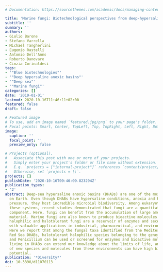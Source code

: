 ```yaml
---
# Documentation: https://sourcethemes.com/academic/docs/managing-content/

title: 'Marine fungi: Biotechnological perspectives from deep-hypersaline anoxic basins'
subtitle: ''
summary: ''
authors:
- Giulio Barone
- Stefano Varrella
- Michael Tangherlini
- Eugenio Rastelli
- Antonio Dell'Anno
- Roberto Danovaro
- Cinzia Corinaldesi
tags:
- '"Blue biotechnologies"'
- '"Deep hypersaline anoxic basins"'
- '"Deep sea"'
- '"Marine fungi"'
categories: []
date: '2019-01-01'
lastmod: 2020-10-16T11:46:11+02:00
featured: false
draft: false

# Featured image
# To use, add an image named `featured.jpg/png` to your page's folder.
# Focal points: Smart, Center, TopLeft, Top, TopRight, Left, Right, BottomLeft, Bottom, BottomRight.
image:
  caption: ''
  focal_point: ''
  preview_only: false

# Projects (optional).
#   Associate this post with one or more of your projects.
#   Simply enter your project's folder or file name without extension.
#   E.g. `projects = ["internal-project"]` references `content/project/deep-learning/index.md`.
#   Otherwise, set `projects = []`.
projects: []
publishDate: '2020-10-16T09:46:09.823294Z'
publication_types:
- '2'
abstract: Deep-sea hypersaline anoxic basins (DHABs) are one of the most hostile environments
  on Earth. Even though DHABs have hypersaline conditions, anoxia and high hydrostatic
  pressure, they host incredible microbial biodiversity. Among eukaryotes inhabiting
  these systems, recent studies demonstrated that fungi are a quantitatively relevant
  component. Here, fungi can benefit from the accumulation of large amounts of organic
  material. Marine fungi are also known to produce bioactive molecules. In particular,
  halophilic and halotolerant fungi are a reservoir of enzymes and secondary metabolites
  with valuable applications in industrial, pharmaceutical, and environmental biotechnology.
  Here we report that among the fungal taxa identified from the Mediterranean and
  Red Sea DHABs, halotolerant halophilic species belonging to the genera Aspergillus
  and Penicillium can be used or screened for enzymes and bioactive molecules. Fungi
  living in DHABs can extend our knowledge about the limits of life, and the discovery
  of new species and molecules from these environments can have high biotechnological
  potential.
publication: '*Diversity*'
doi: 10.3390/d11070113
---
```

